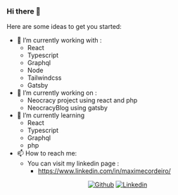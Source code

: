 ### Hi there 👋

Here are some ideas to get you started:

- 🔭 I’m currently working with :
    - React
    - Typescript
    - Graphql
    - Node
    - Tailwindcss
    - Gatsby
- 🔭 I’m currently working on :
    - Neocracy project using react and php
    - NeocracyBlog using gatsby
- 🌱 I’m currently learning 
    - React
    - Typescript
    - Graphql
    - php
- 📫 How to reach me:
     - You can visit my linkedin page :
       - https://www.linkedin.com/in/maximecordeiro/

<p align="center">
  <a href="https://github.com/mjcc30"><img src"" alt="Github"></a>
  <a href="https://www.linkedin.com/in/maximecordeiro/"><img src"" alt="Linkedin"></a>
</p>
